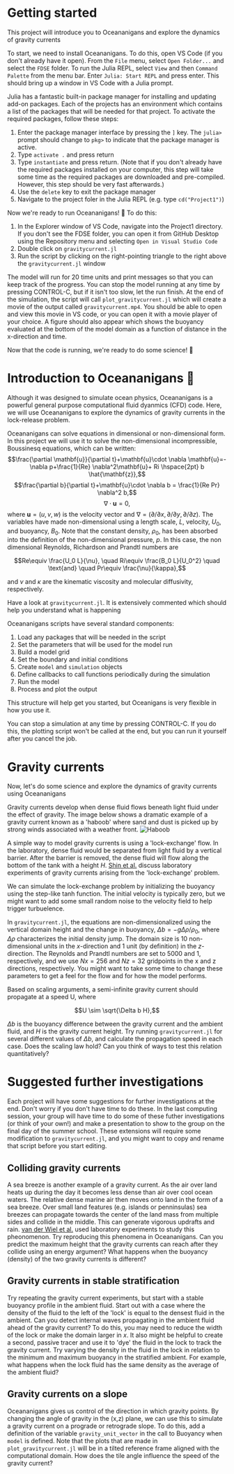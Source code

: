 # Getting started
This project will introduce you to Oceananigans and explore the dynamics of gravity currents

To start, we need to install Oceananigans. To do this, open VS Code (if you don't already have it open). From the `File` menu, select `Open Folder...` and select the `FDSE` folder. To run the Julia REPL, select `View` and then `Command Palette` from the menu bar. Enter `Julia: Start REPL` and press enter. This should bring up a window in VS Code with a Julia prompt.

Julia has a fantastic built-in package manager for installing and updating add-on packages. Each of the projects has an environment which contains a list of the packages that will be needed for that project. To activate the required packages, follow these steps: 
1. Enter the package manager interface by pressing the `]` key. The `julia>` prompt should change to `pkg>` to indicate that the package manager is active.
2. Type `activate .` and press return
3. Type `instantiate` and press return. (Note that if you don't already have the required packages installed on your computer, this step will take some time as the required packages are downloaded  and pre-compiled. However, this step should be very fast afterwards.)
4. Use the `delete` key to exit the package manager
5. Navigate to the project foler in the Julia REPL (e.g. type `cd("Project1")`)

Now we're ready to run Oceananigans! 🙌 To do this:
1. In the Explorer window of VS Code, navigate into the Project1 directory. If you don't see the FDSE folder, you can open it from GitHub Desktop using the Repository menu and selecting `Open in Visual Studio Code`
2. Double click on `gravitycurrent.jl`
3. Run the script by clicking on the right-pointing triangle to the right above the `gravitycurrent.jl` window

The model will run for 20 time units and print messages so that you can keep track of the progress. You can stop the model running at any time by pressing CONTROL-C, but if it isn't too slow, let the run finish. At the end of the simulation, the script will call `plot_gravitycurrent.jl` which will create a movie of the output called `gravitycurrent.mp4`. You should be able to open and view this movie in VS code, or you can open it with a movie player of your choice. A figure should also appear which shows the buoyancy evaluated at the bottom of the model domain as a function of distance in the x-direction and time.

Now that the code is running, we're ready to do some science! 🧪

# Introduction to Oceananigans 🌊
Although it was designed to simulate ocean physics, Oceananigans is a powerful general purpose computational fluid dyanmics (CFD) code. Here, we will use Oceananigans to explore the dynamics of gravity currents in the lock-release problem.

Oceananigans can solve equations in dimensional or non-dimensional form. In this project we will use it to solve the non-dimensional incompressible, Boussinesq equations, which can be written:
$$\frac{\partial \mathbf{u}}{\partial t}+\mathbf{u}\cdot \nabla \mathbf{u}=-\nabla p+\frac{1}{Re} \nabla^2\mathbf{u}+ Ri \hspace{2pt} b \hat{\mathbf{z}},$$
$$\frac{\partial b}{\partial t}+\mathbf{u}\cdot \nabla b = \frac{1}{Re Pr} \nabla^2 b,$$
$$\nabla\cdot \mathbf{u} = 0,$$
where $\mathbf{u}=(u,v,w)$ is the velocity vector and $\nabla=(\partial/\partial x,\partial/\partial y,\partial/\partial z)$. The variables have made non-dimensional using a length scale, $L$, velocity, $U_0$, and buoyancy, $B_0$. Note that the constant density, $\rho_0$, has been absorbed into the definition of the non-dimensional pressure, $p$. In this case, the non dimensional Reynolds, Richardson and Prandtl numbers are

$$Re\equiv \frac{U_0 L}{\nu}, \quad Ri\equiv \frac{B_0 L}{U_0^2} \quad \text{and} \quad Pr\equiv \frac{\nu}{\kappa},$$

and $\nu$ and $\kappa$ are the kinematic viscosity and molecular diffusivity, respectively. 

Have a look at `gravitycurrent.jl`.  It is extensively commented which should help you understand what is happening

Oceananigans scripts have several standard components:
1. Load any packages that will be needed in the script
2. Set the parameters that will be used for the model run
3. Build a model grid
4. Set the boundary and initial conditions
5. Create `model` and `simulation` objects
6. Define callbacks to call functions periodically during the simulation
7. Run the model
8. Process and plot the output

This structure will help get you started, but Oceanigans is very flexible in how you use it.

You can stop a simulation at any time by pressing CONTROL-C.  If you do this, the plotting script won't be called at the end, but you can run it yourself after you cancel the job.

# Gravity currents

Now, let's do some science and explore the dynamics of gravity currents using Oceananigans

Gravity currents develop when dense fluid flows beneath light fluid under the effect of gravity.
The image below shows a dramatic example of a gravity current known as a 'haboob' where sand and dust is picked up by strong winds associated with a weather front.
![Haboob](./images/haboob-arizona-august-2020.png)

A simple way to model gravity currents is using a 'lock-exchange' flow. In the laboratory, dense fluid would be separated from light fluid by a vertical barrier. After the barrier is removed, the dense fluid will flow along the bottom of the tank with a height $H$. [Shin et al.](./papers/ShinDalzielLinden.pdf) discuss laboratory experiments of gravity currents arising from the 'lock-exchange' problem.

We can simulate the lock-exchange problem by initializing the buoyancy using the step-like tanh function. The initial velocity is typically zero, but we might want to add some small random noise to the velocity field to help trigger turbuelence.

In `gravitycurrent.jl`, the equations are non-dimensionalized using the vertical domain height and the change in buoyancy, $\Delta b=-g \Delta \rho / \rho_0$, where $\Delta \rho$ characterizes the initial density jump. The domain size is 10 non-dimensional units in the $x$-direction and 1 unit (by definition) in the $z$-direction. The Reynolds and Prandtl numbers are set to 5000 and 1, respectively, and we use $Nx=256$ and $Nz=32$ gridpoints in the x and z directions, respectively. You might want to take some time to change these parameters to get a feel for the flow and for how the model performs. 

Based on scaling arguments, a semi-infinite gravity current should propagate at a speed U, where

$$U \sim \sqrt{\Delta b H},$$

$\Delta b$ is the buoyancy difference between the gravity current and the ambient fluid, and $H$ is the gravity current height. Try running `gravitycurrent.jl` for several different values of $\Delta b$, and calculate the propagation speed in each case. Does the scaling law hold? Can you think of ways to test this relation quantitatively?

# Suggested further investigations

Each project will have some suggestions for further investigations at the end. Don't worry if you don't have time to do these. In the last computing session, your group will have time to do some of these futher investigations (or think of your own!) and make a presentation to show to the group on the final day of the summer school. These extensions will require some modification to `gravitycurrent.jl`, and you might want to copy and rename that script before you start editing.

## Colliding gravity currents

A sea breeze is another example of a gravity current. As the air over land heats up during the day it becomes less dense than air over cool ocean waters. The relative dense marine air then moves onto land in the form of a sea breeze. Over small land features (e.g. islands or penninsulas) sea breezes can propagate towards the center of the land mass from multiple sides and collide in the middle. This can generate vigorous updrafts and rain. [van der Wiel et al.](./papers/vanderWielEtAl.pdf) used laboratory experiments to study this pheonomenon. Try reproducing this phenomena in Oceananigans. Can you predict the maximum height that the gravity currents can reach after they collide using an energy argument? What happens when the buoyancy (density) of the two gravity currents is different?

## Gravity currents in stable stratification

Try repeating the gravity current experiments, but start with a stable buoyancy profile in the ambient fluid. Start out with a case where the density of the fluid to the left of the 'lock' is equal to the densest fluid in the ambient. Can you detect internal waves propagating in the ambient fluid ahead of the gravity current? To do this, you may need to reduce the width of the lock or make the domain larger in $x$. It also might be helpful to create a second, passive tracer and use it to 'dye' the fluid in the lock to track the gravity current. Try varying the density in the fluid in the lock in relation to the minimum and maximum buoyancy in the stratified ambient. For example, what happens when the lock fluid has the same density as the average of the ambient fluid?

## Gravity currents on a slope

Oceananigans gives us control of the direction in which gravity points. By changing the angle of gravity in the (x,z) plane, we can use this to simulate a gravity current on a prograde or retrograde slope. To do this, add a definition of the variable `gravity_unit_vector` in the call to Buoyancy when `model` is defined. Note that the plots that are made in `plot_gravitycurrent.jl` will be in a tilted reference frame aligned with the computational domain. How does the tile angle influence the speed of the gravity current? 







